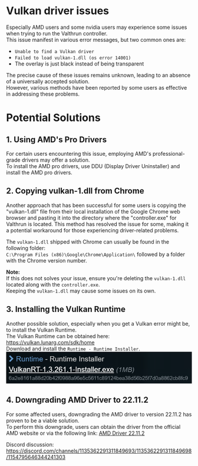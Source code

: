 # Vulkan driver issues
Especially AMD users and some nvidia users may experience some issues when trying to run the Valthrun controller.  
This issue manifest in various error messages, but two common ones are:
- `Unable to find a Vulkan driver`
- `Failed to load vulkan-1.dll (os error 14001)`
- The overlay is just black instead of being transparent

The precise cause of these issues remains unknown, leading to an absence of a universally accepted solution.  
However, various methods have been reported by some users as effective in addressing these problems.  

# Potential Solutions

## 1. **Using AMD's Pro Drivers**
For certain users encountering this issue, employing AMD's professional-grade drivers may offer a solution.  
To install the AMD pro drivers, use DDU (Display Driver Uninstaller) and install the AMD pro drivers.

## 2. **Copying vulkan-1.dll from Chrome**
Another approach that has been successful for some users is copying the "vulkan-1.dll" file from their local installation of the Google Chrome web browser and pasting it into the directory where the "controller.exe" for Valthrun is located. 
This method has resolved the issue for some, making it a potential workaround for those experiencing driver-related problems.  
  
The `vulkan-1.dll` shipped with Chrome can usually be found in the following folder:  
`C:\Program Files (x86)\Google\Chrome\Application\` followed by a folder with the Chrome version number.  
  
**Note:**  
If this does not solves your issue, ensure you're deleting the `vulkan-1.dll` located along with the `controller.exe`.  
Keeping the `vulkan-1.dll` may cause some issues on its own.

## 3. **Installing the Vulkan Runtime**
Another possible solution, especially when you get a Vulkan error might be, to install the Vulkan Runtime.  
The Vulkan Runtime can be obtained here: https://vulkan.lunarg.com/sdk/home  
Download and install the `Runtime - Runtime Installer`.  
![Vulkan Runtime](_media/screenshot_vulkan_runtime.png)

## 4. **Downgrading AMD Driver to 22.11.2**
For some affected users, downgrading the AMD driver to version 22.11.2 has proven to be a viable solution.  
To perform this downgrade, users can obtain the driver from the official AMD website or via the following link:
[AMD Driver 22.11.2](https://www.amd.com/de/support/kb/release-notes/rn-rad-win-22-11-2)

Discord discussion:  
https://discord.com/channels/1135362291311849693/1135362291311849698/1154795646344241303